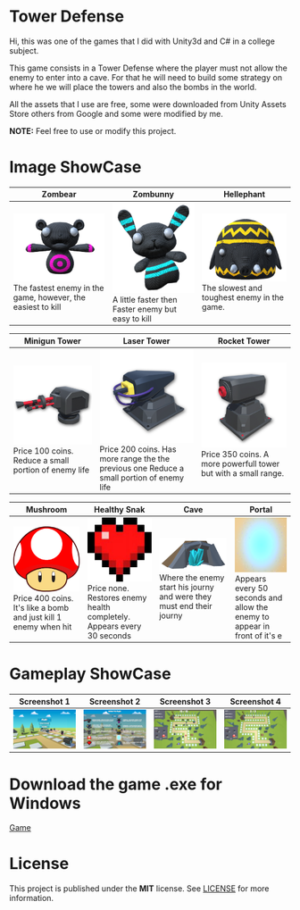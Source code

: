 # Tower Defense 

Hi, this was one of the games that I did with Unity3d and C# in a college subject.

This game consists in a Tower Defense where the player must not allow the enemy to enter into a cave. For that he will need to build some strategy on where he we will place the towers and also the bombs in the world.

All the assets that I use are free, some were downloaded from Unity Assets Store others from Google and some were modified by me.

**NOTE:** Feel free to use or modify this project.

# Image ShowCase 

| Zombear| Zombunny |Hellephant|
|--|--|--|
| ![Enemy 1](https://github.com/Seeebas/TowerDefense/blob/master/GameImages/enemyRosa.png?raw=true) The fastest enemy in the game, however, the easiest to kill|![Enemy 2](https://github.com/Seeebas/TowerDefense/blob/master/GameImages/enemyAzul.png?raw=true)A little faster then Faster enemy but easy to kill|![Enemy 3](https://github.com/Seeebas/TowerDefense/blob/master/GameImages/enemyAmarelo.png?raw=true)The slowest and toughest enemy in the game.

| Minigun Tower| Laser Tower |Rocket Tower|
|--|--|--|
| ![Tower 1](https://github.com/Seeebas/TowerDefense/blob/master/GameImages/StandardTurretIcon.png?raw=true)Price 100 coins. Reduce a small portion of enemy life|![Tower 2](https://github.com/Seeebas/TowerDefense/blob/master/GameImages/LaserBeamerIcon.png?raw=true)Price 200 coins. Has more range the the previous one Reduce a small portion of enemy life|![Tower 3](https://github.com/Seeebas/TowerDefense/blob/master/GameImages/MissileLauncherIcon.png?raw=true)Price 350 coins. A more powerfull tower but with a small range.

| Mushroom | Healthy Snak| Cave | Portal |
|--|--|--|--|
| ![Screenshot](https://github.com/Seeebas/TowerDefense/blob/master/GameImages/Bomb.png?raw=true)Price 400 coins. It's like a bomb and just kill 1 enemy when hit|![Screenshot](https://github.com/Seeebas/TowerDefense/blob/master/GameImages/heart.png?raw=true)Price none. Restores enemy health completely. Appears every 30 seconds|![Screenshot](https://github.com/Seeebas/TowerDefense/blob/master/GameImages/cavern.png?raw=true)Where the enemy start his journy and were they must end their journy|![Screenshot](https://github.com/Seeebas/TowerDefense/blob/master/GameImages/portal.png?raw=true) Appears every 50 seconds and allow the enemy to appear in front of it's e

# Gameplay ShowCase 

| Screenshot 1 | Screenshot 2| Screenshot 3 | Screenshot 4 |
|--|--|--|--|
| ![mushroom](https://github.com/Seeebas/TowerDefense/blob/master/GameImages/print1.png?raw=true)|![heart](https://github.com/Seeebas/TowerDefense/blob/master/GameImages/print2.png?raw=true)|![cave](https://github.com/Seeebas/TowerDefense/blob/master/GameImages/print3.png?raw=true)|![portal](https://github.com/Seeebas/TowerDefense/blob/master/GameImages/print4.png?raw=true)

# Download the game .exe for Windows
[Game]()

# License

This project is published under the **MIT** license. See [LICENSE](https://opensource.org/licenses/MIT) for more information.
